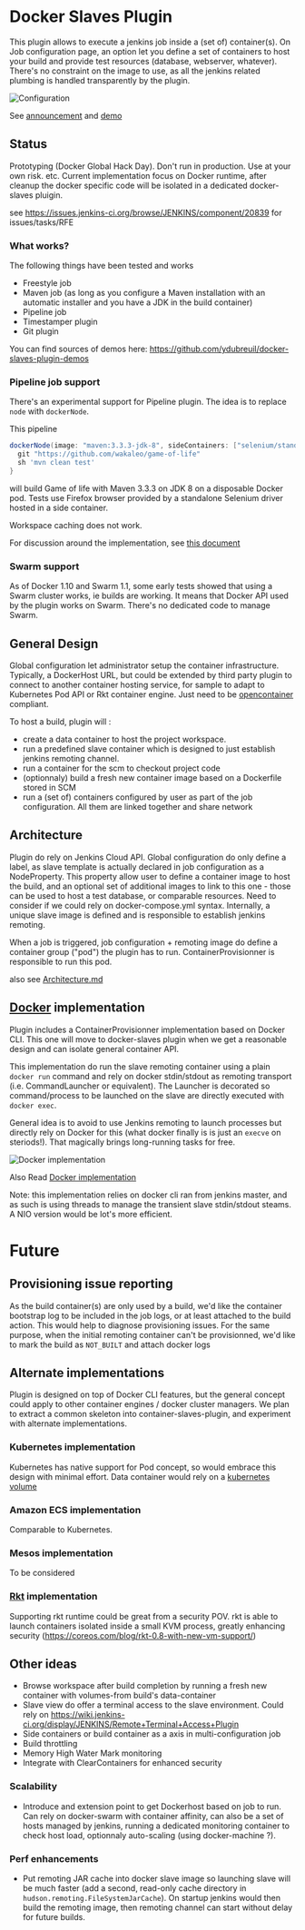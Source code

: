 # Docker Slaves Plugin

This plugin allows to execute a jenkins job inside a (set of) container(s).
On Job configuration page, an option let you define a set of containers to host your build and provide test resources
(database, webserver, whatever). There's no constraint on the image to use, as all the jenkins related plumbing is
handled transparently by the plugin.

![Configuration](docs/config.png)

See [announcement](http://blog.loof.fr/2015/09/introducing-docker-slaves-jenkins-plugin.html) and [demo](https://www.youtube.com/watch?v=HbwgN0UTTxo)

## Status

Prototyping (Docker Global Hack Day). Don't run in production. Use at your own risk. etc.
Current implementation focus on Docker runtime, after cleanup the docker specific code will be isolated in a dedicated docker-slaves pluigin.

see https://issues.jenkins-ci.org/browse/JENKINS/component/20839 for issues/tasks/RFE

### What works?

The following things have been tested and works

* Freestyle job
* Maven job (as long as you configure a Maven installation with an automatic installer and you have a JDK in the build container)
* Pipeline job
* Timestamper plugin
* Git plugin

You can find sources of demos here: https://github.com/ydubreuil/docker-slaves-plugin-demos

### Pipeline job support

There's an experimental support for Pipeline plugin. The idea is to replace `node` with `dockerNode`.

This pipeline

```groovy
dockerNode(image: "maven:3.3.3-jdk-8", sideContainers: ["selenium/standalone-firefox"]) {
  git "https://github.com/wakaleo/game-of-life"
  sh 'mvn clean test'
}
```

will build Game of life with Maven 3.3.3 on JDK 8 on a disposable Docker pod. Tests use Firefox browser provided by a standalone Selenium driver hosted in a side container.

Workspace caching does not work.

For discussion around the implementation, see [this document](Workflow.md)

### Swarm support

As of Docker 1.10 and Swarm 1.1, some early tests showed that using a Swarm cluster works, ie builds are working. It means that Docker API used by the plugin works on Swarm. There's no dedicated code to manage Swarm.

## General Design

Global configuration let administrator setup the container infrastructure. Typically, a DockerHost URL, but could be extended by third party plugin to connect to another container hosting service, for sample to adapt to Kubernetes Pod API or Rkt container engine. Just need to be [opencontainer](https://www.opencontainers.org/) compliant.

To host a build, plugin will :
* create a data container to host the project workspace.
* run a predefined slave container which is designed to just establish jenkins remoting channel. 
* run a container for the scm to checkout project code
* (optionnaly) build a fresh new container image based on a Dockerfile stored in SCM
* run a (set of) containers configured by user as part of the job configuration. All them are linked together and share network

## Architecture

Plugin do rely on Jenkins Cloud API. Global configuration do only define a label, as slave template is actually declared in job configuration as a NodeProperty. 
This property allow user to define a container image to host the build, and an optional set of additional images to link to this one - those can be used to host a test database, or comparable resources. Need to consider if we could rely on docker-compose.yml syntax.
Internally, a unique slave image is defined and is responsible to establish jenkins remoting.

When a job is triggered, job configuration + remoting image do define a container group ("pod") the plugin has to run. ContainerProvisionner is responsible to run this pod. 

also see [Architecture.md](Architecture.md)

## [Docker](https://www.docker.com) implementation

Plugin includes a ContainerProvisionner implementation based on Docker CLI. This one will move to docker-slaves plugin when we get a reasonable design and can isolate general container
API.

This implementation do run the slave remoting container using a plain `docker run` command and rely on docker stdin/stdout as remoting transport (i.e. CommandLauncher or equivalent). 
The Launcher is decorated so command/process to be launched on the slave are directly executed with `docker exec`.

General idea is to avoid to use Jenkins remoting to launch processes but directly rely on Docker for this (what docker finally is is just an `execve` on steriods!). That magically brings long-running tasks for free.

![Docker implementation](docs/docker.png)

Also Read [Docker implementation](Docker.md)

Note: this implementation relies on docker cli ran from jenkins master, and as such is using threads to manage the transient slave stdin/stdout steams. A NIO version would be lot's more efficient.


# Future

## Provisioning issue reporting

As the build container(s) are only used by a build, we'd like the container bootstrap log to be included in the job logs, or at least attached to the build action. This would help to diagnose provisioning issues.
For the same purpose, when the initial remoting container can't be provisionned, we'd like to mark the build as `NOT_BUILT` and attach docker logs

## Alternate implementations
Plugin is designed on top of Docker CLI features, but the general concept could apply to other container engines / docker cluster managers. We plan to extract a common skeleton into container-slaves-plugin, and experiment with alternate implementations.

### Kubernetes implementation

Kubernetes has native support for Pod concept, so would embrace this design with minimal effort.
Data container would rely on a [kubernetes volume](https://github.com/kubernetes/kubernetes/blob/master/docs/user-guide/volumes.md)

### Amazon ECS implementation

Comparable to Kubernetes.

### Mesos implementation

To be considered

### [Rkt](https://github.com/coreos/rkt) implementation

Supporting rkt runtime could be great from a security POV. rkt is able to launch containers isolated inside a small KVM process, greatly enhancing security (https://coreos.com/blog/rkt-0.8-with-new-vm-support/)

## Other ideas
 * Browse workspace after build completion by running a fresh new container with volumes-from build's data-container
 * Slave view do offer a terminal access to the slave environment. Could rely on https://wiki.jenkins-ci.org/display/JENKINS/Remote+Terminal+Access+Plugin
 * Side containers or build container as a axis in multi-configuration job
 * Build throttling
 * Memory High Water Mark monitoring
 * Integrate with ClearContainers for enhanced security

### Scalability
 * Introduce and extension point to get Dockerhost based on job to run. Can rely on docker-swarm with container affinity, can also be a set of hosts managed by jenkins, running a dedicated monitoring container to check host load, optionnaly auto-scaling (using docker-machine ?).

### Perf enhancements
 * Put remoting JAR cache into docker slave image so launching slave will be much faster (add a second, read-only cache directory in `hudson.remoting.FileSystemJarCache`). On startup jenkins would then build the remoting image, then remoting channel can start without delay for future builds.
 

